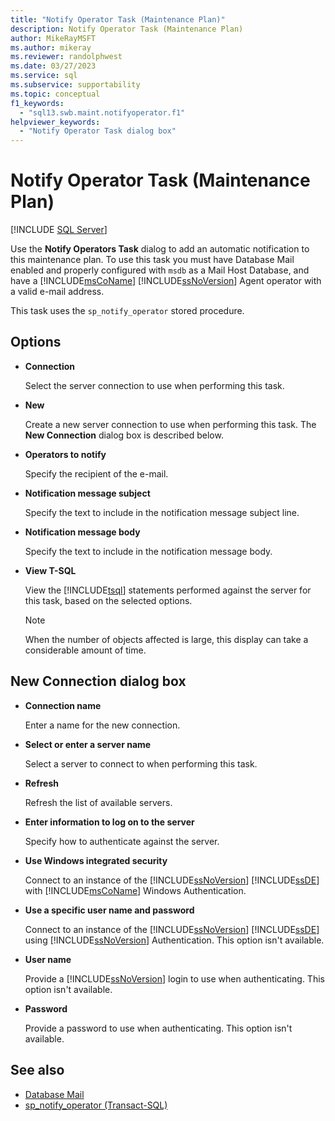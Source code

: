 ```yaml
---
title: "Notify Operator Task (Maintenance Plan)"
description: Notify Operator Task (Maintenance Plan)
author: MikeRayMSFT
ms.author: mikeray
ms.reviewer: randolphwest
ms.date: 03/27/2023
ms.service: sql
ms.subservice: supportability
ms.topic: conceptual
f1_keywords:
  - "sql13.swb.maint.notifyoperator.f1"
helpviewer_keywords:
  - "Notify Operator Task dialog box"
---
```

# Notify Operator Task (Maintenance Plan)

[!INCLUDE [SQL Server](../../includes/applies-to-version/sqlserver.md)]

Use the **Notify Operators Task** dialog to add an automatic notification to this maintenance plan. To use this task you must have Database Mail enabled and properly configured with `msdb` as a Mail Host Database, and have a [!INCLUDE[msCoName](../../includes/msconame-md.md)] [!INCLUDE[ssNoVersion](../../includes/ssnoversion-md.md)] Agent operator with a valid e-mail address.

This task uses the `sp_notify_operator` stored procedure.

## Options

- **Connection**

  Select the server connection to use when performing this task.

- **New**

  Create a new server connection to use when performing this task. The **New Connection** dialog box is described below.

- **Operators to notify**

  Specify the recipient of the e-mail.

- **Notification message subject**

  Specify the text to include in the notification message subject line.

- **Notification message body**

  Specify the text to include in the notification message body.

- **View T-SQL**

  View the [!INCLUDE[tsql](../../includes/tsql-md.md)] statements performed against the server for this task, based on the selected options.

  > [!NOTE]  
  > When the number of objects affected is large, this display can take a considerable amount of time.

## New Connection dialog box

- **Connection name**

  Enter a name for the new connection.

- **Select or enter a server name**

  Select a server to connect to when performing this task.

- **Refresh**

  Refresh the list of available servers.

- **Enter information to log on to the server**

  Specify how to authenticate against the server.

- **Use Windows integrated security**

  Connect to an instance of the [!INCLUDE[ssNoVersion](../../includes/ssnoversion-md.md)] [!INCLUDE[ssDE](../../includes/ssde-md.md)] with [!INCLUDE[msCoName](../../includes/msconame-md.md)] Windows Authentication.

- **Use a specific user name and password**

  Connect to an instance of the [!INCLUDE[ssNoVersion](../../includes/ssnoversion-md.md)] [!INCLUDE[ssDE](../../includes/ssde-md.md)] using [!INCLUDE[ssNoVersion](../../includes/ssnoversion-md.md)] Authentication. This option isn't available.

- **User name**

  Provide a [!INCLUDE[ssNoVersion](../../includes/ssnoversion-md.md)] login to use when authenticating. This option isn't available.

- **Password**

  Provide a password to use when authenticating. This option isn't available.

## See also

- [Database Mail](../../relational-databases/database-mail/database-mail.md)
- [sp_notify_operator (Transact-SQL)](../../relational-databases/system-stored-procedures/sp-notify-operator-transact-sql.md)
